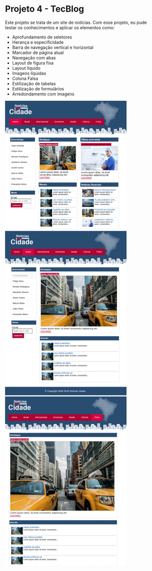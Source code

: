 # Projeto 4 - TecBlog
Este projeto se trata de um site de notícias. Com esse projeto, eu pude testar os conhecimentos e aplicar os elementos como:

- Aprofundamento de seletores
- Herança e especificidade
- Barra de navegação vertical e horizontal
- Marcador de página atual
- Navegação com abas
- Layout de figura fixa
- Layout líquido
- Imagens líquidas
- Coluna Falsa
- Estilização de tabelas
- Estilização de formulários
- Arredondamento com imagens

<img src="paginas/index.png" width="400px">
<img src="paginas/brasil.png" width="400px">
<img src="paginas/fotos.png" width="400px">
